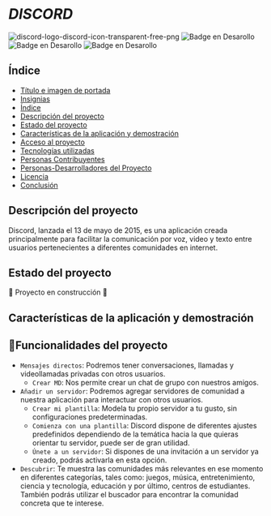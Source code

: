 # ***DISCORD***

![discord-logo-discord-icon-transparent-free-png](https://github.com/user-attachments/assets/0852b2f4-7627-4d16-9c62-cdcd024900e9)
![Badge en Desarollo](https://img.shields.io/badge/ESTADO-EN%20ACTIVO-green)
![Badge en Desarollo](https://img.shields.io/badge/VERSION-03/09/2025-blue)
![Badge en Desarollo](https://img.shields.io/badge/LANZAMIENTO-13/05/2015-blue)
## Índice
* [Título e imagen de portada](#Título-e-imagen-de-portada)
* [Insignias](#insignias)
* [Índice](#índice)
* [Descripción del proyecto](#descripción-del-proyecto)
* [Estado del proyecto](#Estado-del-proyecto)
* [Características de la aplicación y demostración](#Características-de-la-aplicación-y-demostración)
* [Acceso al proyecto](#acceso-proyecto)
* [Tecnologías utilizadas](#tecnologías-utilizadas)
* [Personas Contribuyentes](#personas-contribuyentes)
* [Personas-Desarrolladores del Proyecto](#personas-desarrolladores)
* [Licencia](#licencia)
* [Conclusión](#conclusión)

## Descripción del proyecto

Discord, lanzada el 13 de mayo de 2015, es una aplicación creada principalmente para facilitar la comunicación por voz, video y texto entre usuarios pertenecientes a diferentes comunidades en internet.

## Estado del proyecto

:construction: Proyecto en construcción :construction:

## Características de la aplicación y demostración

## :hammer:Funcionalidades del proyecto
- `Mensajes directos`: Podremos tener conversaciones, llamadas y videollamadas privadas con otros usuarios.
   - `Crear MD`: Nos permite crear un chat de grupo con nuestros amigos.
- `Añadir un servidor`: Podremos agregar servidores de comunidad a nuestra aplicación para interactuar con otros usuarios.
   - `Crear mi plantilla`: Modela tu propio servidor a tu gusto, sin configuraciones predeterminadas.
   - `Comienza con una plantilla`: Discord dispone de diferentes ajustes predefinidos dependiendo de la temática hacia la que quieras orientar tu servidor, puede ser de gran utilidad.
   - `Únete a un servidor`: Si dispones de una invitación a un servidor ya creado, podrás activarla en esta opción.
- `Descubrir`: Te muestra las comunidades más relevantes en ese momento en diferentes categorías, tales como: juegos, música, entretenimiento, ciencia y tecnología, educación y por último, centros de estudiantes. También podrás utilizar el buscador para encontrar la comunidad concreta que te interese.
